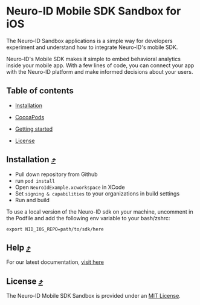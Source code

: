 # Neuro-ID Mobile SDK Sandbox for iOS

The Neuro-ID Sandbox applications is a simple way for developers experiment and understand how to integrate Neuro-ID's mobile SDK.

Neuro-ID's Mobile SDK makes it simple to embed behavioral analytics inside your mobile app. With a few lines of code, you can connect your app with the Neuro-ID platform and make informed decisions about your users.

## Table of contents

- [Installation](#installation-)

- [CocoaPods](#cocoapods-)

- [Getting started](#getting-started-)

- [License](#license-)

## Installation [⤴](#table-of-contents)

- Pull down repository from Github
- run `pod install`
- Open `NeuroIdExample.xcworkspace` in XCode
- Set `signing & capabilities` to your organizations in build settings
- Run and build

To use a local version of the Neuro-ID sdk on your machine, uncomment in the Podfile and add the following env variable to your bash/zshrc:

`export NID_IOS_REPO=path/to/sdk/here`

## Help [⤴](#table-of-contents)

For our latest documentation, [visit here](https://neuro-id.readme.io/docs/overview)

## License [⤴](#table-of-contents)

The Neuro-ID Mobile SDK Sandbox is provided under an [MIT License](LICENSE).
